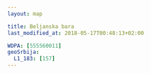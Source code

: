 ```yaml
---
layout: map

title: Beljanska bara
last_modified_at: 2018-05-17T00:48:13+02:00

WDPA: [555560011]
geoSrbija:
  L1_183: [157]
---
```

